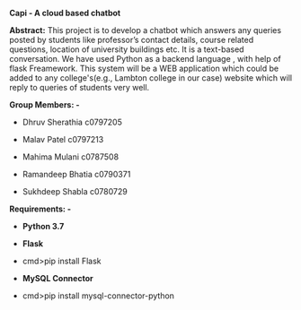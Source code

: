 **Capi - A cloud based chatbot**


**Abstract:** This project is to develop a chatbot which answers any queries posted by students like professor’s contact details, course related questions, location of university buildings etc. It is a text-based conversation. We have used Python as a backend language , with help of flask Freamework. This system will be a WEB application which could be added to any college's(e.g., Lambton college in our case) website which will reply to queries of students very well.


**Group Members: -**

- Dhruv Sherathia c0797205

- Malav Patel c0797213

- Mahima Mulani c0787508

- Ramandeep Bhatia c0790371

- Sukhdeep Shabla c0780729




**Requirements: -**

- **Python 3.7**


- **Flask**
- cmd>pip install Flask


- **MySQL Connector**
- cmd>pip install mysql-connector-python

